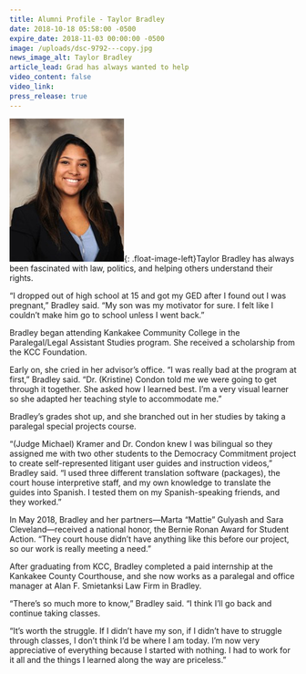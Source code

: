 ```yaml
---
title: Alumni Profile - Taylor Bradley
date: 2018-10-18 05:58:00 -0500
expire_date: 2018-11-03 00:00:00 -0500
image: /uploads/dsc-9792---copy.jpg
news_image_alt: Taylor Bradley
article_lead: Grad has always wanted to help
video_content: false
video_link:
press_release: true
---
```


![](/uploads/taylor-bradley-9292.jpg){: .float-image-left}Taylor Bradley has always been fascinated with law, politics, and helping others understand their rights.

“I dropped out of high school at 15 and got my GED after I found out I was pregnant,” Bradley said. “My son was my motivator for sure. I felt like I couldn’t make him go to school unless I went back.”

Bradley began attending Kankakee Community College in the Paralegal/Legal Assistant Studies program. She received a scholarship from the KCC Foundation.

Early on, she cried in her advisor’s office. “I was really bad at the program at first,” Bradley said. “Dr. (Kristine) Condon told me we were going to get through it together. She asked how I learned best. I’m a very visual learner so she adapted her teaching style to accommodate me.”

Bradley’s grades shot up, and she branched out in her studies by taking a paralegal special projects course.

“(Judge Michael) Kramer and Dr. Condon knew I was bilingual so they assigned me with two other students to the Democracy Commitment project to create self-represented litigant user guides and instruction videos,” Bradley said. “I used three different translation software (packages), the court house interpretive staff, and my own knowledge to translate the guides into Spanish. I tested them on my Spanish-speaking friends, and they worked.”

In May 2018, Bradley and her partners—Marta “Mattie” Gulyash and Sara Cleveland—received a national honor, the Bernie Ronan Award for Student Action. “They court house didn’t have anything like this before our project, so our work is really meeting a need.”

After graduating from KCC, Bradley completed a paid internship at the Kankakee County Courthouse, and she now works as a paralegal and office manager at Alan F. Smietanksi Law Firm in Bradley.

“There’s so much more to know,” Bradley said. “I think I’ll go back and continue taking classes.

“It’s worth the struggle. If I didn’t have my son, if I didn’t have to struggle through classes, I don’t think I’d be where I am today. I’m now very appreciative of everything because I started with nothing. I had to work for it all and the things I learned along the way are priceless.”